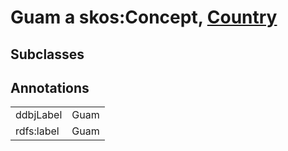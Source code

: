 # Guam a skos:Concept, [Country](/0.1/Country)

## Subclasses

## Annotations

|||
|-----|-----|
|ddbjLabel|Guam|
|rdfs:label|Guam|

